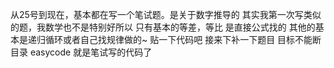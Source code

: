 从25号到现在，基本都在写一个笔试题。是关于数字推导的 其实我第一次写类似的题，我数学也不是特别好所以 只有基本的等差，等比 是直接公式找的 其他的基本是递归循环或者自己找规律做的~ 贴一下代码吧  接来下补一下题目 目标不能断
目录 easycode 就是笔试写的代码了 